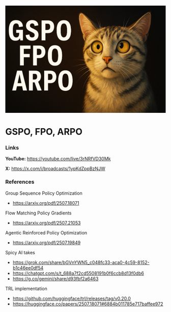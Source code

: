 ![thumbnail](thumbnail.jpg)

# GSPO, FPO, ARPO

### Links

**YouTube:** https://youtube.com/live/3rNRfVD30Mk

**X:** https://x.com/i/broadcasts/1ypKdZppBzNJW

### References

Group Sequence Policy Optimization
- https://arxiv.org/pdf/2507.18071

Flow Matching Policy Gradients
- https://arxiv.org/pdf/2507.21053

Agentic Reinforced Policy Optimization
- https://arxiv.org/pdf/2507.19849

Spicy AI takes
- https://grok.com/share/bGVnYWN5_c048fc33-aca0-4c59-8152-b1c46ee0df54
- https://chatgpt.com/s/t_688a7f2cd5508191b0f6ccb8d13f0db6
- https://g.co/gemini/share/d93fbf2a6463

TRL implementation
- https://github.com/huggingface/trl/releases/tag/v0.20.0
- https://huggingface.co/papers/2507.18071#6884b011785e717baffee972
